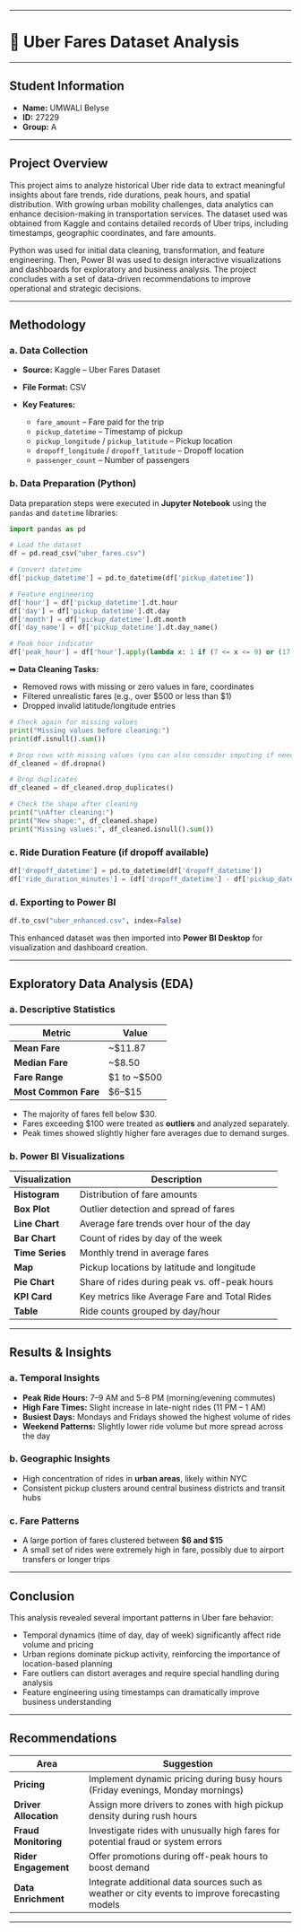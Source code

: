 
---

# 🚖 Uber Fares Dataset Analysis

---

## Student Information

* **Name:** UMWALI Belyse
* **ID:** 27229
* **Group:** A

---

##  Project Overview

This project aims to analyze historical Uber ride data to extract meaningful insights about fare trends, ride durations, peak hours, and spatial distribution. With growing urban mobility challenges, data analytics can enhance decision-making in transportation services. The dataset used was obtained from Kaggle and contains detailed records of Uber trips, including timestamps, geographic coordinates, and fare amounts.

Python was used for initial data cleaning, transformation, and feature engineering. Then, Power BI was used to design interactive visualizations and dashboards for exploratory and business analysis. The project concludes with a set of data-driven recommendations to improve operational and strategic decisions.

---

##  Methodology

### a. Data Collection

* **Source:** Kaggle – Uber Fares Dataset
* **File Format:** CSV
* **Key Features:**

  * `fare_amount` – Fare paid for the trip
  * `pickup_datetime` – Timestamp of pickup
  * `pickup_longitude` / `pickup_latitude` – Pickup location
  * `dropoff_longitude` / `dropoff_latitude` – Dropoff location
  * `passenger_count` – Number of passengers

### b. Data Preparation (Python)

Data preparation steps were executed in **Jupyter Notebook** using the `pandas` and `datetime` libraries:

```python
import pandas as pd

# Load the dataset
df = pd.read_csv("uber_fares.csv")

# Convert datetime
df['pickup_datetime'] = pd.to_datetime(df['pickup_datetime'])

# Feature engineering
df['hour'] = df['pickup_datetime'].dt.hour
df['day'] = df['pickup_datetime'].dt.day
df['month'] = df['pickup_datetime'].dt.month
df['day_name'] = df['pickup_datetime'].dt.day_name()

# Peak hour indicator
df['peak_hour'] = df['hour'].apply(lambda x: 1 if (7 <= x <= 9) or (17 <= x <= 20) else 0)
```

➡ **Data Cleaning Tasks:**

* Removed rows with missing or zero values in fare, coordinates
* Filtered unrealistic fares (e.g., over \$500 or less than \$1)
* Dropped invalid latitude/longitude entries

```python
# Check again for missing values
print("Missing values before cleaning:")
print(df.isnull().sum())

# Drop rows with missing values (you can also consider imputing if needed)
df_cleaned = df.dropna()

# Drop duplicates
df_cleaned = df_cleaned.drop_duplicates()

# Check the shape after cleaning
print("\nAfter cleaning:")
print("New shape:", df_cleaned.shape)
print("Missing values:", df_cleaned.isnull().sum())
```

### c. Ride Duration Feature (if dropoff available)

```python
df['dropoff_datetime'] = pd.to_datetime(df['dropoff_datetime'])
df['ride_duration_minutes'] = (df['dropoff_datetime'] - df['pickup_datetime']).dt.total_seconds() / 60
```

### d. Exporting to Power BI

```python
df.to_csv("uber_enhanced.csv", index=False)
```

This enhanced dataset was then imported into **Power BI Desktop** for visualization and dashboard creation.

---

##  Exploratory Data Analysis (EDA)

### a. Descriptive Statistics

| Metric               | Value          |
| -------------------- | -------------- |
| **Mean Fare**        | \~\$11.87      |
| **Median Fare**      | \~\$8.50       |
| **Fare Range**       | \$1 to \~\$500 |
| **Most Common Fare** | \$6–\$15       |

* The majority of fares fell below \$30.
* Fares exceeding \$100 were treated as **outliers** and analyzed separately.
* Peak times showed slightly higher fare averages due to demand surges.

### b. Power BI Visualizations

| Visualization   | Description                                   |
| --------------- | --------------------------------------------- |
| **Histogram**   | Distribution of fare amounts                  |
| **Box Plot**    | Outlier detection and spread of fares         |
| **Line Chart**  | Average fare trends over hour of the day      |
| **Bar Chart**   | Count of rides by day of the week             |
| **Time Series** | Monthly trend in average fares                |
| **Map**         | Pickup locations by latitude and longitude    |
| **Pie Chart**   | Share of rides during peak vs. off-peak hours |
| **KPI Card**    | Key metrics like Average Fare and Total Rides |
| **Table**       | Ride counts grouped by day/hour               |

---

##  Results & Insights

### a. Temporal Insights

* **Peak Ride Hours:** 7–9 AM and 5–8 PM (morning/evening commutes)
* **High Fare Times:** Slight increase in late-night rides (11 PM – 1 AM)
* **Busiest Days:** Mondays and Fridays showed the highest volume of rides
* **Weekend Patterns:** Slightly lower ride volume but more spread across the day

### b. Geographic Insights

* High concentration of rides in **urban areas**, likely within NYC
* Consistent pickup clusters around central business districts and transit hubs

### c. Fare Patterns

* A large portion of fares clustered between **\$6 and \$15**
* A small set of rides were extremely high in fare, possibly due to airport transfers or longer trips

---

##  Conclusion

This analysis revealed several important patterns in Uber fare behavior:

* Temporal dynamics (time of day, day of week) significantly affect ride volume and pricing
* Urban regions dominate pickup activity, reinforcing the importance of location-based planning
* Fare outliers can distort averages and require special handling during analysis
* Feature engineering using timestamps can dramatically improve business understanding

---

##  Recommendations

| Area                  | Suggestion                                                                                     |
| --------------------- | ---------------------------------------------------------------------------------------------- |
| **Pricing**           | Implement dynamic pricing during busy hours (Friday evenings, Monday mornings)                 |
| **Driver Allocation** | Assign more drivers to zones with high pickup density during rush hours                        |
| **Fraud Monitoring**  | Investigate rides with unusually high fares for potential fraud or system errors               |
| **Rider Engagement**  | Offer promotions during off-peak hours to boost demand                                         |
| **Data Enrichment**   | Integrate additional data sources such as weather or city events to improve forecasting models |

---



